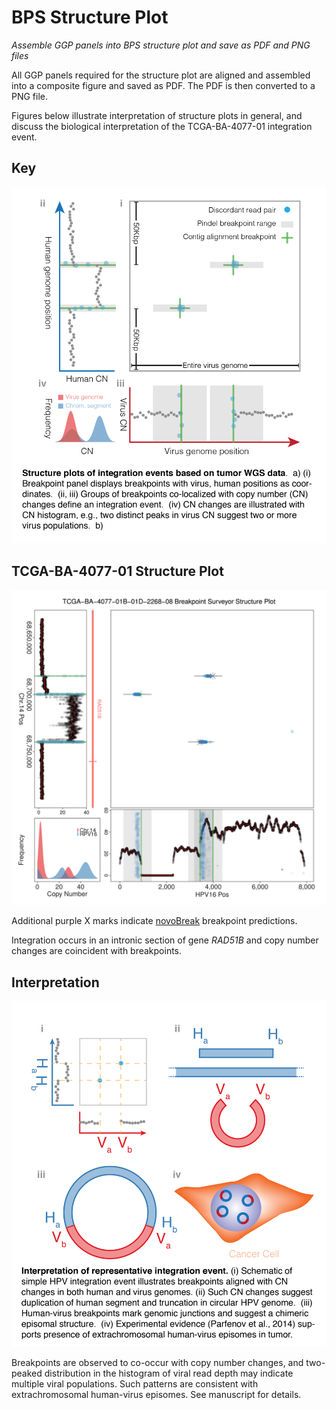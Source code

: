 # BPS Structure Plot

*Assemble GGP panels into BPS structure plot and save as PDF and PNG files*

All GGP panels required for the structure plot are aligned and assembled into 
a composite figure and saved as PDF.  The PDF is then converted to a PNG file.

Figures below illustrate interpretation of structure plots in general, and 
discuss the biological interpretation of the TCGA-BA-4077-01 integration event.

## Key
<img src="../doc/StructurePlotKey.png" width="600"/>

## TCGA-BA-4077-01 Structure Plot
<img src="plots/TCGA-BA-4077-01B-01D-2268-08.AA.chr14.BreakpointSurvey.png" width="600"/>

Additional purple X marks indicate [novoBreak](https://sourceforge.net/projects/novobreak/) breakpoint predictions.

Integration occurs in an intronic section of gene *RAD51B* and copy number
changes are coincident with breakpoints.

## Interpretation
<img src="../doc/StructurePlotChimeric.png" width="600"/>

Breakpoints are observed to co-occur with copy number changes, and two-peaked
distribution in the histogram of viral read depth may indicate multiple viral
populations.  Such patterns are consistent with extrachromosomal human-virus
episomes.  See manuscript for details.


